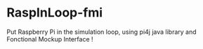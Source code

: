 RaspInLoop-fmi
===

Put Raspberry Pi in the simulation loop, using pi4j java library and Fonctional Mockup Interface !

